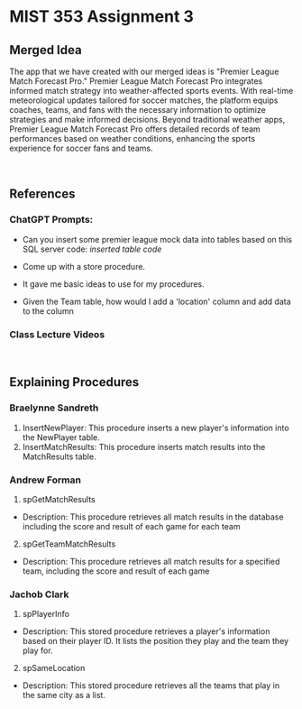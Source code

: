 # MIST 353 Assignment 3

## Merged Idea
The app that we have created with our merged ideas is "Premier League Match Forecast Pro." Premier League Match Forecast Pro integrates informed 
match strategy into weather-affected sports events. With real-time meteorological updates tailored for soccer matches, the platform equips 
coaches, teams, and fans with the necessary information to optimize strategies and make informed decisions. Beyond traditional weather apps, 
Premier League Match Forecast Pro offers detailed records of team performances based on weather conditions, enhancing the sports experience for 
soccer fans and teams.

<br/>

## References
### ChatGPT Prompts:
* Can you insert some premier league mock data into tables based on this SQL server code: *inserted table code*

* Come up with a store procedure.
  
* It gave me basic ideas to use for my procedures.

* Given the Team table, how would I add a 'location' column and add data to the column

### Class Lecture Videos

<br/>

## Explaining Procedures

### Braelynne Sandreth
1. InsertNewPlayer: This procedure inserts a new player's information into the NewPlayer table.
2. InsertMatchResults: This procedure inserts match results into the MatchResults table.

### Andrew Forman
1. spGetMatchResults
* Description: This procedure retrieves all match results in the database including the score and result of each game for each team

2. spGetTeamMatchResults
* Description: This procedure retrieves all match results for a specified team, including the score and result of each game

### Jachob Clark
1. spPlayerInfo 
* Description: This stored procedure retrieves a player's information based on their player ID. It lists the position they play and the team they play for.
2. spSameLocation
* Description: This stored procedure retrieves all the teams that play in the same city as a list.
